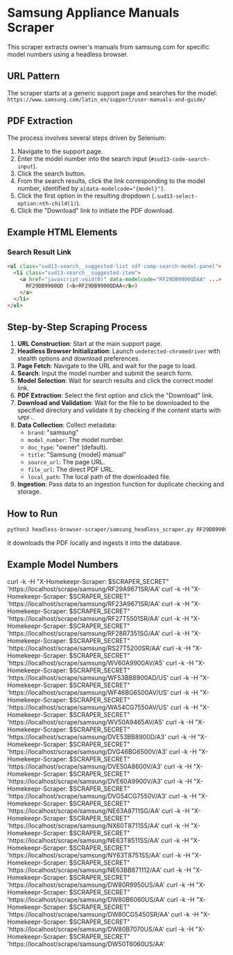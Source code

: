 # Samsung Appliance Manuals Scraper

This scraper extracts owner's manuals from samsung.com for specific model numbers using a headless browser.

## URL Pattern
The scraper starts at a generic support page and searches for the model:
`https://www.samsung.com/latin_en/support/user-manuals-and-guide/`

## PDF Extraction
The process involves several steps driven by Selenium:
1.  Navigate to the support page.
2.  Enter the model number into the search input (`#sud13-code-search-input`).
3.  Click the search button.
4.  From the search results, click the link corresponding to the model number, identified by `a[data-modelcode="{model}"]`.
5.  Click the first option in the resulting dropdown (`.sud13-select-option:nth-child(1)`).
6.  Click the "Download" link to initiate the PDF download.

## Example HTML Elements
### Search Result Link
```html
<ul class="sud13-search__suggested-list sdf-comp-search-model-panel">
  <li class="sud13-search__suggested-item">
    <a href="javascript:void(0)" data-modelcode="RF29DB9900QDAA" ...>
      RF29DB9900QD (<b>RF29DB9900QDAA</b>)
    </a>
  </li>
</ul>
```

## Step-by-Step Scraping Process

1.  **URL Construction**: Start at the main support page.
2.  **Headless Browser Initialization**: Launch `undetected-chromedriver` with stealth options and download preferences.
3.  **Page Fetch**: Navigate to the URL and wait for the page to load.
4.  **Search**: Input the model number and submit the search form.
5.  **Model Selection**: Wait for search results and click the correct model link.
6.  **PDF Extraction**: Select the first option and click the "Download" link.
7.  **Download and Validation**: Wait for the file to be downloaded to the specified directory and validate it by checking if the content starts with `%PDF-`.
8.  **Data Collection**: Collect metadata:
    *   `brand`: "samsung"
    *   `model_number`: The model number.
    *   `doc_type`: "owner" (default).
    *   `title`: "Samsung {model} manual"
    *   `source_url`: The page URL.
    *   `file_url`: The direct PDF URL.
    *   `local_path`: The local path of the downloaded file.
9.  **Ingestion**: Pass data to an ingestion function for duplicate checking and storage.

## How to Run

```bash
python3 headless-browser-scraper/samsung_headless_scraper.py RF29DB9900QDAA
```

It downloads the PDF locally and ingests it into the database.

## Example Model Numbers

curl -k -H "X-Homekeepr-Scraper: $SCRAPER_SECRET" 'https://localhost/scrape/samsung/RF29A9671SR/AA'
curl -k -H "X-Homekeepr-Scraper: $SCRAPER_SECRET" 'https://localhost/scrape/samsung/RF23A9671SR/AA'
curl -k -H "X-Homekeepr-Scraper: $SCRAPER_SECRET" 'https://localhost/scrape/samsung/RF27T5501SR/AA'
curl -k -H "X-Homekeepr-Scraper: $SCRAPER_SECRET" 'https://localhost/scrape/samsung/RF28R7351SG/AA'
curl -k -H "X-Homekeepr-Scraper: $SCRAPER_SECRET" 'https://localhost/scrape/samsung/RS27T5200SR/AA'
curl -k -H "X-Homekeepr-Scraper: $SCRAPER_SECRET" 'https://localhost/scrape/samsung/WV60A9900AV/A5'
curl -k -H "X-Homekeepr-Scraper: $SCRAPER_SECRET" 'https://localhost/scrape/samsung/WF53BB8900AD/US'
curl -k -H "X-Homekeepr-Scraper: $SCRAPER_SECRET" 'https://localhost/scrape/samsung/WF46BG6500AV/US'
curl -k -H "X-Homekeepr-Scraper: $SCRAPER_SECRET" 'https://localhost/scrape/samsung/WA54CG7550AV/US'
curl -k -H "X-Homekeepr-Scraper: $SCRAPER_SECRET" 'https://localhost/scrape/samsung/WV50A9465AV/A5'
curl -k -H "X-Homekeepr-Scraper: $SCRAPER_SECRET" 'https://localhost/scrape/samsung/DVE53BB8900D/A3'
curl -k -H "X-Homekeepr-Scraper: $SCRAPER_SECRET" 'https://localhost/scrape/samsung/DVG46BG6500V/A3'
curl -k -H "X-Homekeepr-Scraper: $SCRAPER_SECRET" 'https://localhost/scrape/samsung/DVE50A8600V/A3'
curl -k -H "X-Homekeepr-Scraper: $SCRAPER_SECRET" 'https://localhost/scrape/samsung/DVE60A9900V/A3'
curl -k -H "X-Homekeepr-Scraper: $SCRAPER_SECRET" 'https://localhost/scrape/samsung/DVG54CG7550V/A3'
curl -k -H "X-Homekeepr-Scraper: $SCRAPER_SECRET" 'https://localhost/scrape/samsung/NE63A8711SG/AA'
curl -k -H "X-Homekeepr-Scraper: $SCRAPER_SECRET" 'https://localhost/scrape/samsung/NX60T8711SS/AA'
curl -k -H "X-Homekeepr-Scraper: $SCRAPER_SECRET" 'https://localhost/scrape/samsung/NE63T8511SS/AA'
curl -k -H "X-Homekeepr-Scraper: $SCRAPER_SECRET" 'https://localhost/scrape/samsung/NY63T8751SS/AA'
curl -k -H "X-Homekeepr-Scraper: $SCRAPER_SECRET" 'https://localhost/scrape/samsung/NE63BB871112/AA'
curl -k -H "X-Homekeepr-Scraper: $SCRAPER_SECRET" 'https://localhost/scrape/samsung/DW80R9950US/AA'
curl -k -H "X-Homekeepr-Scraper: $SCRAPER_SECRET" 'https://localhost/scrape/samsung/DW80B6060US/AA'
curl -k -H "X-Homekeepr-Scraper: $SCRAPER_SECRET" 'https://localhost/scrape/samsung/DW80CG5450SR/AA'
curl -k -H "X-Homekeepr-Scraper: $SCRAPER_SECRET" 'https://localhost/scrape/samsung/DW80B7070US/AA'
curl -k -H "X-Homekeepr-Scraper: $SCRAPER_SECRET" 'https://localhost/scrape/samsung/DW50T6060US/AA'
